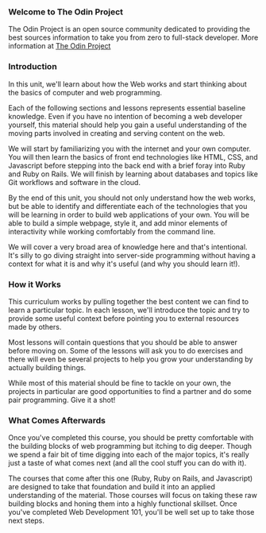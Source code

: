 ### Welcome to The Odin Project

The Odin Project is an open source community dedicated to providing the best sources information to take you from zero to full-stack developer.  More information at [The Odin Project](https://www.theodinproject.com/about)

### Introduction

In this unit, we'll learn about how the Web works and start thinking about the basics of computer and web programming.

Each of the following sections and lessons represents essential baseline knowledge.  Even if you have no intention of becoming a web developer yourself, this material should help you gain a useful understanding of the moving parts involved in creating and serving content on the web.  

We will start by familiarizing you with the internet and your own computer.  You will then learn the basics of front end technologies like HTML, CSS, and Javascript before stepping into the back end with a brief foray into Ruby and Ruby on Rails.  We will finish by learning about databases and topics like Git workflows and software in the cloud.

By the end of this unit, you should not only understand how the web works, but be able to identify and differentiate each of the technologies that you will be learning in order to build web applications of your own.  You will be able to build a simple webpage, style it, and add minor elements of interactivity while working comfortably from the command line.

We will cover a very broad area of knowledge here and that's intentional. It's silly to go diving straight into server-side programming without having a context for what it is and why it's useful (and why you should learn it!).  

### How it Works

This curriculum works by pulling together the best content we can find to learn a particular topic.  In each lesson, we'll introduce the topic and try to provide some useful context before pointing you to external resources made by others.

Most lessons will contain questions that you should be able to answer before moving on.  Some of the lessons will ask you to do exercises and there will even be several projects to help you grow your understanding by actually building things.  

While most of this material should be fine to tackle on your own, the projects in particular are good opportunities to find a partner and do some pair programming.  Give it a shot!

### What Comes Afterwards

Once you've completed this course, you should be pretty comfortable with the building blocks of web programming but itching to dig deeper.  Though we spend a fair bit of time digging into each of the major topics, it's really just a taste of what comes next (and all the cool stuff you can do with it).  

The courses that come after this one (Ruby, Ruby on Rails, and Javascript) are designed to take that foundation and build it into an applied understanding of the material.  Those courses will focus on taking these raw building blocks and honing them into a highly functional skillset.  Once you've completed Web Development 101, you'll be well set up to take those next steps.
